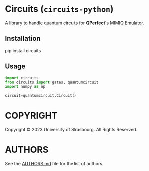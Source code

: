 # Circuits (`circuits-python`)

A library to handle quantum circuits for **QPerfect**'s MIMIQ Emulator.

## Installation
pip install circuits

## Usage

```python
import circuits
from circuits import gates, quantumcircuit
import numpy as np

circuit=quantumcircuit.Circuit()


```

# COPYRIGHT

Copyright © 2023 University of Strasbourg. All Rights Reserved.

# AUTHORS

See the [AUTHORS.md](AUTHORS.md) file for the list of authors.
